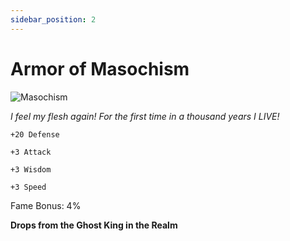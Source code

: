 ```yaml
---
sidebar_position: 2
---
```


# Armor of Masochism

![Masochism](http://i.imgur.com/MJUMYS1.png)

<i>I feel my flesh again! For the first time in a thousand years I LIVE!</i>

    +20 Defense
    
    +3 Attack
    
    +3 Wisdom
    
    +3 Speed
    
Fame Bonus: 4%

**Drops from the Ghost King in the Realm**
